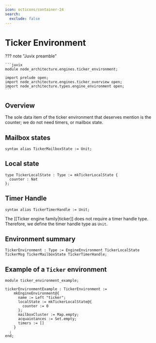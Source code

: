 ```yaml
---
icon: octicons/container-24
search:
  exclude: false
---
```


# Ticker Environment

??? note "Juvix preamble"

    ```juvix
    module node_architecture.engines.ticker_environment;

    import prelude open;
    import node_architecture.engines.ticker_overview open;
    import node_architecture.types.engine_environment open;
    ```

## Overview

The sole data item of the ticker environment that deserves mention is
the counter;
we do not need timers, or mailbox state.

## Mailbox states

```juvix
syntax alias TickerMailboxState := Unit;
```

## Local state

```juvix
type TickerLocalState : Type := mkTickerLocalState {
  counter : Nat
};
```

## Timer Handle

```juvix
syntax alias TickerTimerHandle := Unit;
```

The [[Ticker engine family|ticker]] does not require a timer handle type.
Therefore, we define the timer handle type as `Unit`.

## Environment summary

```juvix
TickerEnvironment : Type := EngineEnvironment TickerLocalState TickerMsg TickerMailboxState TickerTimerHandle;
```

## Example of a `Ticker` environment

```juvix extract-module-statements
module ticker_environment_example;

tickerEnvironmentExample : TickerEnvironment :=
    mkEngineEnvironment@{
      name := Left "ticker";
      localState := mkTickerLocalState@{
        counter := 0
      };
      mailboxCluster := Map.empty;
      acquaintances := Set.empty;
      timers := []
    }
  ;
end;
```